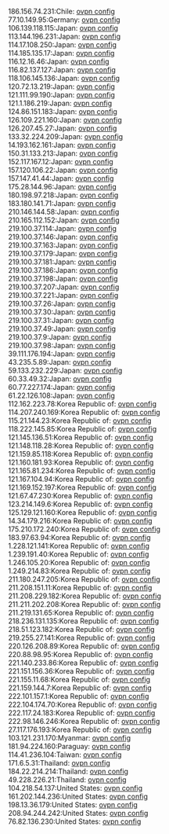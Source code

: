 186.156.74.231:Chile: [ovpn config](vpn/186_156_74_231.ovpn)  
77.10.149.95:Germany: [ovpn config](vpn/77_10_149_95.ovpn)  
106.139.118.115:Japan: [ovpn config](vpn/106_139_118_115.ovpn)  
113.144.196.231:Japan: [ovpn config](vpn/113_144_196_231.ovpn)  
114.17.108.250:Japan: [ovpn config](vpn/114_17_108_250.ovpn)  
114.185.135.17:Japan: [ovpn config](vpn/114_185_135_17.ovpn)  
116.12.16.46:Japan: [ovpn config](vpn/116_12_16_46.ovpn)  
116.82.137.127:Japan: [ovpn config](vpn/116_82_137_127.ovpn)  
118.106.145.136:Japan: [ovpn config](vpn/118_106_145_136.ovpn)  
120.72.13.219:Japan: [ovpn config](vpn/120_72_13_219.ovpn)  
121.111.99.190:Japan: [ovpn config](vpn/121_111_99_190.ovpn)  
121.1.186.219:Japan: [ovpn config](vpn/121_1_186_219.ovpn)  
124.86.151.183:Japan: [ovpn config](vpn/124_86_151_183.ovpn)  
126.109.221.160:Japan: [ovpn config](vpn/126_109_221_160.ovpn)  
126.207.45.27:Japan: [ovpn config](vpn/126_207_45_27.ovpn)  
133.32.224.209:Japan: [ovpn config](vpn/133_32_224_209.ovpn)  
14.193.162.161:Japan: [ovpn config](vpn/14_193_162_161.ovpn)  
150.31.133.213:Japan: [ovpn config](vpn/150_31_133_213.ovpn)  
152.117.167.12:Japan: [ovpn config](vpn/152_117_167_12.ovpn)  
157.120.106.22:Japan: [ovpn config](vpn/157_120_106_22.ovpn)  
157.147.41.44:Japan: [ovpn config](vpn/157_147_41_44.ovpn)  
175.28.144.96:Japan: [ovpn config](vpn/175_28_144_96.ovpn)  
180.198.97.218:Japan: [ovpn config](vpn/180_198_97_218.ovpn)  
183.180.141.71:Japan: [ovpn config](vpn/183_180_141_71.ovpn)  
210.146.144.58:Japan: [ovpn config](vpn/210_146_144_58.ovpn)  
210.165.112.152:Japan: [ovpn config](vpn/210_165_112_152.ovpn)  
219.100.37.114:Japan: [ovpn config](vpn/219_100_37_114.ovpn)  
219.100.37.146:Japan: [ovpn config](vpn/219_100_37_146.ovpn)  
219.100.37.163:Japan: [ovpn config](vpn/219_100_37_163.ovpn)  
219.100.37.179:Japan: [ovpn config](vpn/219_100_37_179.ovpn)  
219.100.37.181:Japan: [ovpn config](vpn/219_100_37_181.ovpn)  
219.100.37.186:Japan: [ovpn config](vpn/219_100_37_186.ovpn)  
219.100.37.198:Japan: [ovpn config](vpn/219_100_37_198.ovpn)  
219.100.37.207:Japan: [ovpn config](vpn/219_100_37_207.ovpn)  
219.100.37.221:Japan: [ovpn config](vpn/219_100_37_221.ovpn)  
219.100.37.26:Japan: [ovpn config](vpn/219_100_37_26.ovpn)  
219.100.37.30:Japan: [ovpn config](vpn/219_100_37_30.ovpn)  
219.100.37.31:Japan: [ovpn config](vpn/219_100_37_31.ovpn)  
219.100.37.49:Japan: [ovpn config](vpn/219_100_37_49.ovpn)  
219.100.37.9:Japan: [ovpn config](vpn/219_100_37_9.ovpn)  
219.100.37.98:Japan: [ovpn config](vpn/219_100_37_98.ovpn)  
39.111.176.194:Japan: [ovpn config](vpn/39_111_176_194.ovpn)  
43.235.5.89:Japan: [ovpn config](vpn/43_235_5_89.ovpn)  
59.133.232.229:Japan: [ovpn config](vpn/59_133_232_229.ovpn)  
60.33.49.32:Japan: [ovpn config](vpn/60_33_49_32.ovpn)  
60.77.227.174:Japan: [ovpn config](vpn/60_77_227_174.ovpn)  
61.22.126.108:Japan: [ovpn config](vpn/61_22_126_108.ovpn)  
112.162.223.78:Korea Republic of: [ovpn config](vpn/112_162_223_78.ovpn)  
114.207.240.169:Korea Republic of: [ovpn config](vpn/114_207_240_169.ovpn)  
115.21.144.23:Korea Republic of: [ovpn config](vpn/115_21_144_23.ovpn)  
118.222.145.85:Korea Republic of: [ovpn config](vpn/118_222_145_85.ovpn)  
121.145.136.51:Korea Republic of: [ovpn config](vpn/121_145_136_51.ovpn)  
121.148.118.28:Korea Republic of: [ovpn config](vpn/121_148_118_28.ovpn)  
121.159.85.118:Korea Republic of: [ovpn config](vpn/121_159_85_118.ovpn)  
121.160.181.93:Korea Republic of: [ovpn config](vpn/121_160_181_93.ovpn)  
121.165.81.234:Korea Republic of: [ovpn config](vpn/121_165_81_234.ovpn)  
121.167.104.94:Korea Republic of: [ovpn config](vpn/121_167_104_94.ovpn)  
121.169.152.197:Korea Republic of: [ovpn config](vpn/121_169_152_197.ovpn)  
121.67.47.230:Korea Republic of: [ovpn config](vpn/121_67_47_230.ovpn)  
123.214.149.6:Korea Republic of: [ovpn config](vpn/123_214_149_6.ovpn)  
125.129.121.160:Korea Republic of: [ovpn config](vpn/125_129_121_160.ovpn)  
14.34.179.216:Korea Republic of: [ovpn config](vpn/14_34_179_216.ovpn)  
175.210.172.240:Korea Republic of: [ovpn config](vpn/175_210_172_240.ovpn)  
183.97.63.94:Korea Republic of: [ovpn config](vpn/183_97_63_94.ovpn)  
1.228.121.141:Korea Republic of: [ovpn config](vpn/1_228_121_141.ovpn)  
1.239.191.40:Korea Republic of: [ovpn config](vpn/1_239_191_40.ovpn)  
1.246.105.20:Korea Republic of: [ovpn config](vpn/1_246_105_20.ovpn)  
1.249.214.83:Korea Republic of: [ovpn config](vpn/1_249_214_83.ovpn)  
211.180.247.205:Korea Republic of: [ovpn config](vpn/211_180_247_205.ovpn)  
211.208.151.11:Korea Republic of: [ovpn config](vpn/211_208_151_11.ovpn)  
211.208.229.182:Korea Republic of: [ovpn config](vpn/211_208_229_182.ovpn)  
211.211.202.208:Korea Republic of: [ovpn config](vpn/211_211_202_208.ovpn)  
211.219.131.65:Korea Republic of: [ovpn config](vpn/211_219_131_65.ovpn)  
218.236.131.135:Korea Republic of: [ovpn config](vpn/218_236_131_135.ovpn)  
218.51.123.182:Korea Republic of: [ovpn config](vpn/218_51_123_182.ovpn)  
219.255.27.141:Korea Republic of: [ovpn config](vpn/219_255_27_141.ovpn)  
220.126.208.89:Korea Republic of: [ovpn config](vpn/220_126_208_89.ovpn)  
220.88.98.95:Korea Republic of: [ovpn config](vpn/220_88_98_95.ovpn)  
221.140.233.86:Korea Republic of: [ovpn config](vpn/221_140_233_86.ovpn)  
221.151.156.36:Korea Republic of: [ovpn config](vpn/221_151_156_36.ovpn)  
221.155.11.68:Korea Republic of: [ovpn config](vpn/221_155_11_68.ovpn)  
221.159.144.7:Korea Republic of: [ovpn config](vpn/221_159_144_7.ovpn)  
222.101.157.1:Korea Republic of: [ovpn config](vpn/222_101_157_1.ovpn)  
222.104.174.70:Korea Republic of: [ovpn config](vpn/222_104_174_70.ovpn)  
222.117.24.183:Korea Republic of: [ovpn config](vpn/222_117_24_183.ovpn)  
222.98.146.246:Korea Republic of: [ovpn config](vpn/222_98_146_246.ovpn)  
27.117.176.193:Korea Republic of: [ovpn config](vpn/27_117_176_193.ovpn)  
103.121.231.170:Myanmar: [ovpn config](vpn/103_121_231_170.ovpn)  
181.94.224.160:Paraguay: [ovpn config](vpn/181_94_224_160.ovpn)  
114.41.236.104:Taiwan: [ovpn config](vpn/114_41_236_104.ovpn)  
171.6.5.31:Thailand: [ovpn config](vpn/171_6_5_31.ovpn)  
184.22.214.214:Thailand: [ovpn config](vpn/184_22_214_214.ovpn)  
49.228.226.21:Thailand: [ovpn config](vpn/49_228_226_21.ovpn)  
104.218.54.137:United States: [ovpn config](vpn/104_218_54_137.ovpn)  
161.202.144.236:United States: [ovpn config](vpn/161_202_144_236.ovpn)  
198.13.36.179:United States: [ovpn config](vpn/198_13_36_179.ovpn)  
208.94.244.242:United States: [ovpn config](vpn/208_94_244_242.ovpn)  
76.82.136.230:United States: [ovpn config](vpn/76_82_136_230.ovpn)  
